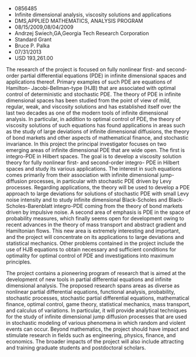 
* 0856485
* Infinite dimensional analysis, viscosity solutions and applications
* DMS,APPLIED MATHEMATICS, ANALYSIS PROGRAM
* 08/15/2009,08/04/2009
* Andrzej Swiech,GA,Georgia Tech Research Corporation
* Standard Grant
* Bruce P. Palka
* 07/31/2013
* USD 193,261.00

The research of the project is focused on fully nonlinear first- and second-
order partial differential equations (PDE) in infinite dimensional spaces and
applications thereof. Primary examples of such PDE are equations of Hamilton-
Jacobi-Bellman-type (HJB) that are associated with optimal control of
deterministic and stochastic PDE. The theory of PDE in infinite dimensional
spaces has been studied from the point of view of mild, regular, weak, and
viscosity solutions and has established itself over the last two decades as one
of the modern tools of infinite dimensional analysis. In particular, in addition
to optimal control of PDE, the theory of viscosity solutions of such equations
has found applications in areas such as the study of large deviations of
infinite dimensional diffusions, the theory of bond markets and other aspects of
mathematical finance, and stochastic invariance. In this project the principal
investigator focuses on two emerging areas of infinite dimensional PDE that are
wide open. The first is integro-PDE in Hilbert spaces. The goal is to develop a
viscosity solution theory for fully nonlinear first- and second-order integro-
PDE in Hilbert spaces and study its various applications. The interest in such
equations comes primarily from their association with infinite dimensional jump-
diffusion processes, in particular with stochastic PDE driven by Levy processes.
Regarding applications, the theory will be used to develop a PDE approach to
large deviations for solutions of stochastic PDE with small Levy noise intensity
and to study infinite dimensional Black-Scholes and Black-Scholes-Barenblatt
integro-PDE coming from the theory of bond markets driven by impulsive noise. A
second area of emphasis is PDE in the space of probability measures, which
finally seems open for development owing to recent advances in the theory of
mass transport and abstract gradient and Hamiltonian flows. This new area is
extremely interesting and important, and the project will concentrate on its
applications to large deviations and statistical mechanics. Other problems
contained in the project include the use of HJB equations to obtain necessary
and sufficient conditions for optimality for optimal control of PDE and
investigations into maximum principles.

The project contains a pioneering program of research that is aimed at the
development of new tools in partial differential equations and infinite
dimensional analysis. The proposed research spans areas as diverse as nonlinear
partial differential equations, functional analysis, probability, stochastic
processes, stochastic partial differential equations, mathematical finance,
optimal control, game theory, statistical mechanics, mass transport, and
calculus of variations. In particular, it will provide analytical techniques for
the study of infinite dimensional jump diffusion processes that are used in
stochastic modeling of various phenomena in which random and violent events can
occur. Beyond mathematics, the project should have impact and stimulate research
in fields such as engineering, physics, finance, and economics. The broader
impacts of the project will also include attracting and training graduate
students and postdoctoral scholars.
